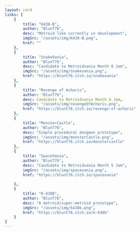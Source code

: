 ```yaml
---
layout: card
links: [
    {
        title: "K438-B",
        author: "BlunT76",
        desc: "Metroid like currently in development",
        imgSrc: "/assets/img/K438-B.png",
        href: ""
    },
    {
        title: "SnakeVania",
        author: "BlunT76",
        desc: "Candidate to Metroidvania Month 8 Jam",
        imgSrc: "/assets/img/snakevania.png",
        href: "https://blunt76.itch.io/snakevania"
    },
    {
        title: "Revenge of Acharis",
        author: "BlunT76",
        desc: Candidate to Metroidvania Month 6 Jam,
        imgSrc: "/assets/img/revengeOfAcharis.png",
        href: "https://blunt76.itch.io/revenge-of-acharis"
    },
    {
        title: "MonsterCastle",
        author: "BlunT76",
        desc: "Simple procedural dongeon prototype",
        imgSrc: "/assets/img/monsterCastle.png",
        href: "https://blunt76.itch.io/monstercastle"
    },
    {
        title: "SpaceVania",
        author: "BlunT76",
        desc: "Candidate to Metroidvania Month 5 Jam",
        imgSrc: "/assets/img/spacevania.png",
        href: "https://blunt76.itch.io/spacevania"
        
    },
    {
        title: "K-438B",
        author: "BlunT76",
        desc: "A metroid/super-metroid prototype",
        imgSrc: "/assets/img/k438b.png",
        href: "https://blunt76.itch.io/k-438b"
    }
]
---
```

